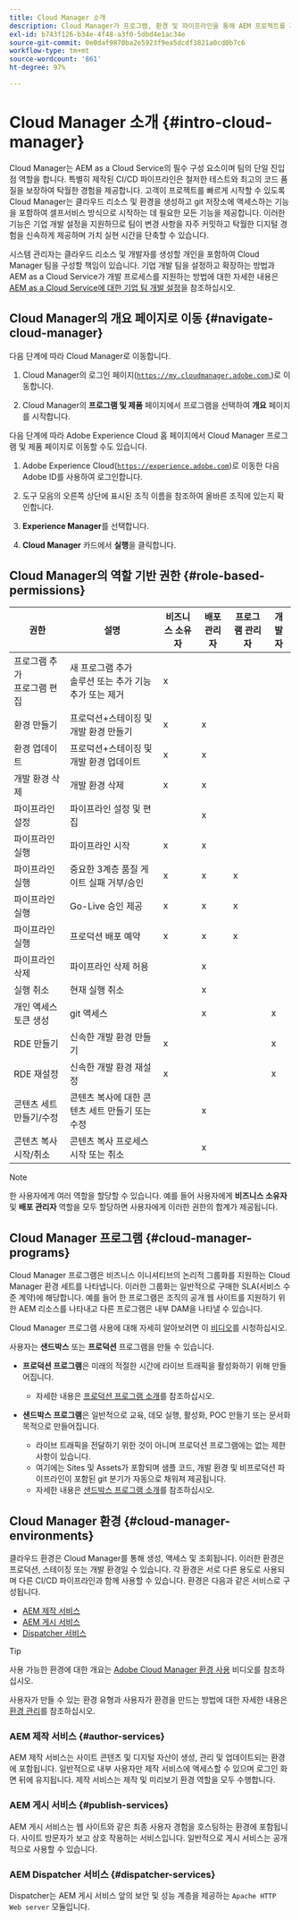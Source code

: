 ```yaml
---
title: Cloud Manager 소개
description: Cloud Manager가 프로그램, 환경 및 파이프라인을 통해 AEM 프로젝트를 지원하는 방법에 대해 알아봅니다.
exl-id: b743f126-b34e-4f48-a3f0-5dbd4e1ac34e
source-git-commit: 0e0daf9870ba2e5923f9ea5dcdf3821a0cd0b7c6
workflow-type: tm+mt
source-wordcount: '861'
ht-degree: 97%

---
```


# Cloud Manager 소개 {#intro-cloud-manager}

Cloud Manager는 AEM as a Cloud Service의 필수 구성 요소이며 팀의 단일 진입점 역할을 합니다. 특별히 제작된 CI/CD 파이프라인은 철저한 테스트와 최고의 코드 품질을 보장하여 탁월한 경험을 제공합니다. 고객이 프로젝트를 빠르게 시작할 수 있도록 Cloud Manager는 클라우드 리소스 및 환경을 생성하고 git 저장소에 액세스하는 기능을 포함하여 셀프서비스 방식으로 시작하는 데 필요한 모든 기능을 제공합니다. 이러한 기능은 기업 개발 설정을 지원하므로 팀이 변경 사항을 자주 커밋하고 탁월한 디지털 경험을 신속하게 제공하며 가치 실현 시간을 단축할 수 있습니다.

시스템 관리자는 클라우드 리소스 및 개발자를 생성할 개인을 포함하여 Cloud Manager 팀을 구성할 책임이 있습니다. 기업 개발 팀을 설정하고 확장하는 방법과 AEM as a Cloud Service가 개발 프로세스를 지원하는 방법에 대한 자세한 내용은 [AEM as a Cloud Service에 대한 기업 팀 개발 설정](/help/implementing/cloud-manager/managing-code/enterprise-team-dev-setup.md)을 참조하십시오.

## Cloud Manager의 개요 페이지로 이동 {#navigate-cloud-manager}

다음 단계에 따라 Cloud Manager로 이동합니다.

1. Cloud Manager의 로그인 페이지([`https://my.cloudmanager.adobe.com`.](https://my.cloudmanager.adobe.com/))로 이동합니다.

1. Cloud Manager의 **프로그램 및 제품** 페이지에서 프로그램을 선택하여 **개요** 페이지를 시작합니다.

다음 단계에 따라 Adobe Experience Cloud 홈 페이지에서 Cloud Manager 프로그램 및 제품 페이지로 이동할 수도 있습니다.

1. Adobe Experience Cloud([`https://experience.adobe.com`](https://experience.adobe.com))로 이동한 다음 Adobe ID를 사용하여 로그인합니다.

1. 도구 모음의 오른쪽 상단에 표시된 조직 이름을 참조하여 올바른 조직에 있는지 확인합니다.

1. **Experience Manager**&#x200B;를 선택합니다.

1. **Cloud Manager** 카드에서 **실행**&#x200B;을 클릭합니다.

## Cloud Manager의 역할 기반 권한 {#role-based-permissions}

| 권한 | 설명 | 비즈니스 소유자 | 배포 관리자 | 프로그램 관리자 | 개발자 |
|--- |--- |--- |--- |--- |--- |
| 프로그램 추가<br>프로그램 편집 | 새 프로그램 추가<br>솔루션 또는 추가 기능 추가 또는 제거 | x |  |  |  |
| 환경 만들기 | 프로덕션+스테이징 및 개발 환경 만들기 | x | x |  |  |
| 환경 업데이트 | 프로덕션+스테이징 및 개발 환경 업데이트 | x | x |  |  |
| 개발 환경 삭제 | 개발 환경 삭제 | x | x |  |  |
| 파이프라인 설정 | 파이프라인 설정 및 편집 |  | x |  |  |
| 파이프라인 실행 | 파이프라인 시작 | x | x |  |  |
| 파이프라인 실행 | 중요한 3계층 품질 게이트 실패 거부/승인 | x | x | x |  |
| 파이프라인 실행 | Go-Live 승인 제공 | x | x | x |  |
| 파이프라인 실행 | 프로덕션 배포 예약 | x | x | x |  |
| 파이프라인 삭제 | 파이프라인 삭제 허용 |  | x |  |  |
| 실행 취소 | 현재 실행 취소 |  | x |  |  |
| 개인 액세스 토큰 생성 | git 액세스 |  | x |  | x |
| RDE 만들기 | 신속한 개발 환경 만들기 | x |  |  | x |
| RDE 재설정 | 신속한 개발 환경 재설정 | x |  |  | x |
| 콘텐츠 세트 만들기/수정 | 콘텐츠 복사에 대한 콘텐츠 세트 만들기 또는 수정 |  | x |  |  |
| 콘텐츠 복사 시작/취소 | 콘텐츠 복사 프로세스 시작 또는 취소 |  | x |  |  |

>[!NOTE]
>
>한 사용자에게 여러 역할을 할당할 수 있습니다. 예를 들어 사용자에게 **비즈니스 소유자** 및 **배포 관리자** 역할을 모두 할당하면 사용자에게 이러한 권한의 합계가 제공됩니다.

## Cloud Manager 프로그램 {#cloud-manager-programs}

Cloud Manager 프로그램은 비즈니스 이니셔티브의 논리적 그룹화를 지원하는 Cloud Manager 환경 세트를 나타냅니다. 이러한 그룹화는 일반적으로 구매한 SLA(서비스 수준 계약)에 해당합니다. 예를 들어 한 프로그램은 조직의 공개 웹 사이트를 지원하기 위한 AEM 리소스를 나타내고 다른 프로그램은 내부 DAM을 나타낼 수 있습니다.


Cloud Manager 프로그램 사용에 대해 자세히 알아보려면 이 [비디오](https://experienceleague.adobe.com/docs/experience-manager-learn/cloud-service/cloud-manager/programs.html)를 시청하십시오.

사용자는 **샌드박스** 또는 **프로덕션** 프로그램을 만들 수 있습니다.

* **프로덕션 프로그램**&#x200B;은 미래의 적절한 시간에 라이브 트래픽을 활성화하기 위해 만들어집니다.
   * 자세한 내용은 [프로덕션 프로그램 소개](/help/implementing/cloud-manager/getting-access-to-aem-in-cloud/introduction-production-programs.md)를 참조하십시오.

* **샌드박스 프로그램**&#x200B;은 일반적으로 교육, 데모 실행, 활성화, POC 만들기 또는 문서화 목적으로 만들어집니다.
   * 라이브 트래픽을 전달하기 위한 것이 아니며 프로덕션 프로그램에는 없는 제한 사항이 있습니다.
   * 여기에는 Sites 및 Assets가 포함되며 샘플 코드, 개발 환경 및 비프로덕션 파이프라인이 포함된 git 분기가 자동으로 채워져 제공됩니다.
   * 자세한 내용은 [샌드박스 프로그램 소개](/help/implementing/cloud-manager/getting-access-to-aem-in-cloud/introduction-sandbox-programs.md)를 참조하십시오.

## Cloud Manager 환경 {#cloud-manager-environments}

클라우드 환경은 Cloud Manager를 통해 생성, 액세스 및 조회됩니다. 이러한 환경은 프로덕션, 스테이징 또는 개발 환경일 수 있습니다. 각 환경은 서로 다른 용도로 사용되며 다른 CI/CD 파이프라인과 함께 사용할 수 있습니다. 환경은 다음과 같은 서비스로 구성됩니다.

* [AEM 제작 서비스](#author-services)
* [AEM 게시 서비스](#publish-services)
* [Dispatcher 서비스](#dispatcher-services)

>[!TIP]
>
> 사용 가능한 환경에 대한 개요는 [Adobe Cloud Manager 환경 사용](https://experienceleague.adobe.com/docs/experience-manager-learn/cloud-service/cloud-manager/environments.html) 비디오를 참조하십시오.
>
>사용자가 만들 수 있는 환경 유형과 사용자가 환경을 만드는 방법에 대한 자세한 내용은 [환경 관리](/help/implementing/cloud-manager/manage-environments.md)를 참조하십시오.

### AEM 제작 서비스 {#author-services}

AEM 제작 서비스는 사이트 콘텐츠 및 디지털 자산이 생성, 관리 및 업데이트되는 환경에 포함됩니다. 일반적으로 내부 사용자만 제작 서비스에 액세스할 수 있으며 로그인 화면 뒤에 유지됩니다. 제작 서비스는 제작 및 미리보기 환경 역할을 모두 수행합니다.

### AEM 게시 서비스 {#publish-services}

AEM 게시 서비스는 웹 사이트와 같은 최종 사용자 경험을 호스팅하는 환경에 포함됩니다. 사이트 방문자가 보고 상호 작용하는 서비스입니다. 일반적으로 게시 서비스는 공개적으로 사용할 수 있습니다.

### AEM Dispatcher 서비스 {#dispatcher-services}

Dispatcher는 AEM 게시 서비스 앞의 보안 및 성능 계층을 제공하는 `Apache HTTP Web server` 모듈입니다.
